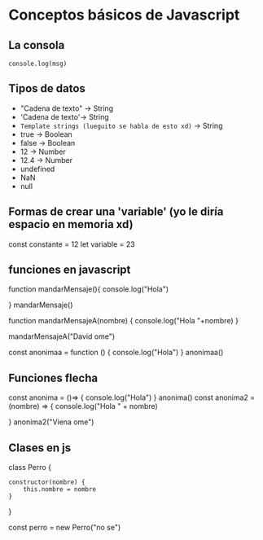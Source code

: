 # Conceptos básicos de Javascript

## La consola 
    console.log(msg)
## Tipos de datos
- "Cadena de texto" -> String
- 'Cadena de texto'-> String
- `Template strings (lueguito se habla de esto xd)` -> String
- true  -> Boolean
- false -> Boolean
- 12 -> Number
- 12.4 -> Number
- undefined
- NaN
- null
## Formas de crear una 'variable' (yo le diría espacio en memoria xd)
const constante = 12
let variable = 23 

## funciones en javascript

function mandarMensaje(){
    console.log("Hola")
    
}
mandarMensaje() 

function mandarMensajeA(nombre) {
    console.log("Hola "+nombre)
}

mandarMensajeA("David ome")

const anonimaa = function () {
    console.log("Hola")
}
anonimaa()
## Funciones flecha
const anonima =  ()=> {
    console.log("Hola")
}
anonima()
const anonima2 = (nombre) => {
    console.log("Hola " + nombre)

}
anonima2("Viena ome")

## Clases en js 

class Perro {

    constructor(nombre) {
        this.nombre = nombre
    }
}

const perro = new Perro("no se")





